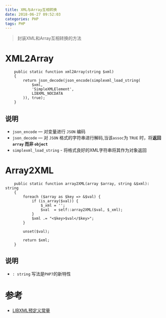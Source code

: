 ```yaml
---
title: XML与Array互相转换
date: 2018-06-27 09:52:03
categories: PHP
tags: PHP
---
```


> 封装XML和Array互相转换的方法

<!-- more -->

# XML2Array

```
    public static function xml2Array(string $xml)
    {
        return json_decode(json_encode(simplexml_load_string(
            $xml,
            'SimpleXMLElement',
            LIBXML_NOCDATA
        )), true);
    }
```

## 说明

- `json_encode` — 对变量进行 `JSON` 编码
- `json_decode` — 对 `JSON` 格式的字符串进行解码,当该`assoc`为 `TRUE` 时，将**返回 `array` 而非 `object`**
- `simplexml_load_string` - 将格式良好的XML字符串将其作为对象返回

# Array2XML

```
    public static function array2XML(array $array, string &$xml): string
    {
        foreach ($array as $key => &$val) {
            if (is_array($val)) {
                $_xml = '';
                $val  = self::array2XML($val, $_xml);
            }
            $xml .= "<$key>$val</$key>";            
        }
        
        unset($val);
        
        return $xml;
    }
```

## 说明

- `: string` 写法是`PHP7`的新特性


# 参考

- [LIBXML预定义常量](https://secure.php.net/manual/zh/libxml.constants.php)
